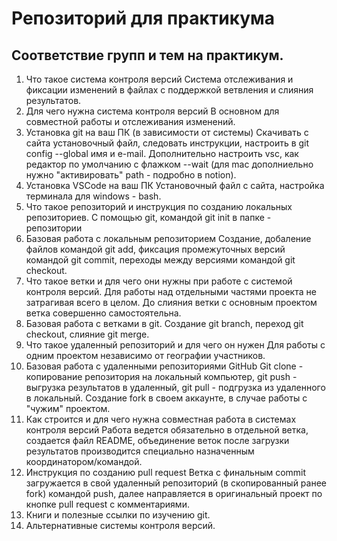 # Репозиторий для практикума
## Соответствие групп и тем на практикум.

1. Что такое система контроля версий
Система отслеживания и фиксации изменений в файлах с поддержкой ветвления и слияния результатов.
2. Для чего нужна система контроля версий
В основном для совместной работы и отслеживания изменений. 
3. Установка git на ваш ПК (в зависимости от системы)
Скачивать с сайта установочный файл, следовать инструкции, настроить в git config --global имя и e-mail. Дополнительно настроить vsc, как редактор по умолчанию с флажком --wait (для mac дополниельно нужно "активировать" path - подробно в notion). 
4. Установка VSCode на ваш ПК
Установочный файл с сайта, настройка терминала для windows - bash.
5. Что такое репозиторий и инструкция по созданию локальных репозиториев.
С помощью git, командой git init в папке - репозитории 
6. Базовая работа с локальным репозиторием
Создание, добаление файлов командой git add, фиксация промежуточных версий командой git commit, переходы между версиями командой git checkout.
7. Что такое ветки и для чего они нужны при работе с системой контроля версий.
Для работы над отдельными частями проекта не затрагивая всего в целом. До слияния ветки с основным проектом ветка совершенно самостоятельна.
8. Базовая работа с ветками в git.
Создание git branch, переход git checkout, слияние git merge. 
9. Что такое удаленный репозиторий и для чего он нужен
Для работы с одним проектом независимо от географии участников.
10. Базовая работа с удаленными репозиториями GitHub
Git clone - копирование репозитория на локальный компьютер, git push - выгрузка результатов в удаленный, git pull - подгрузка из удаленного в локальный. Создание fork в своем аккаунте, в случае работы с "чужим" проектом. 
11. Как строится и для чего нужна совместная работа в системах контроля версий
Работа ведется обязательно в отдельной ветка, создается файл README, объединение веток после загрузки результатов производится специально назначенным координатором/командой.
12. Инструкция по созданию pull request
Ветка с финальным commit загружается в свой удаленный репозиторий (в скопированный ранее fork) командой push, далее направляется в оригинальный проект по кнопке pull request с комментариями.
13. Книги и полезные ссылки по изучению git.
14. Альтернативные системы контроля версий.
